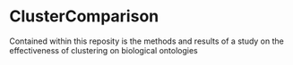 # ClusterComparison

Contained within this reposity is the methods and results of a study on the effectiveness of clustering on biological ontologies
